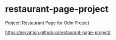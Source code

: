 # restaurant-page-project
Project: Restaurant Page for Odin Project

https://servation.github.io/restaurant-page-project/
